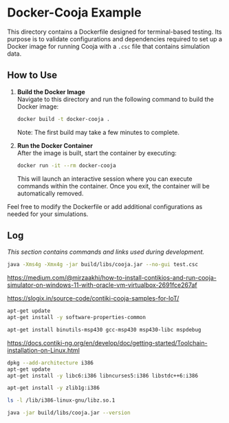 # Docker-Cooja Example

This directory contains a Dockerfile designed for terminal-based testing. Its purpose is to validate configurations and dependencies required to set up a Docker image for running Cooja with a `.csc` file that contains simulation data.

## How to Use

1. **Build the Docker Image**  
   Navigate to this directory and run the following command to build the Docker image:

   ```sh
   docker build -t docker-cooja .
   ```

   Note: The first build may take a few minutes to complete.

2. **Run the Docker Container**  
   After the image is built, start the container by executing:

   ```sh
   docker run -it --rm docker-cooja
   ```

   This will launch an interactive session where you can execute commands within the container. Once you exit, the container will be automatically removed.

Feel free to modify the Dockerfile or add additional configurations as needed for your simulations.

## Log

*This section contains commands and links used during development.*

```sh
java -Xms4g -Xmx4g -jar build/libs/cooja.jar --no-gui test.csc
```

https://medium.com/@mirzaakhi/how-to-install-contikios-and-run-cooja-simulator-on-windows-11-with-oracle-vm-virtualbox-2691fce267af

https://slogix.in/source-code/contiki-cooja-samples-for-IoT/

```sh
apt-get update
apt-get install -y software-properties-common
```

```sh
apt-get install binutils-msp430 gcc-msp430 msp430-libc mspdebug
```

https://docs.contiki-ng.org/en/develop/doc/getting-started/Toolchain-installation-on-Linux.html

```sh
dpkg --add-architecture i386
apt-get update
apt-get install -y libc6:i386 libncurses5:i386 libstdc++6:i386
```

```sh
apt-get install -y zlib1g:i386
```

```sh
ls -l /lib/i386-linux-gnu/libz.so.1
```

```sh
java -jar build/libs/cooja.jar --version
```


